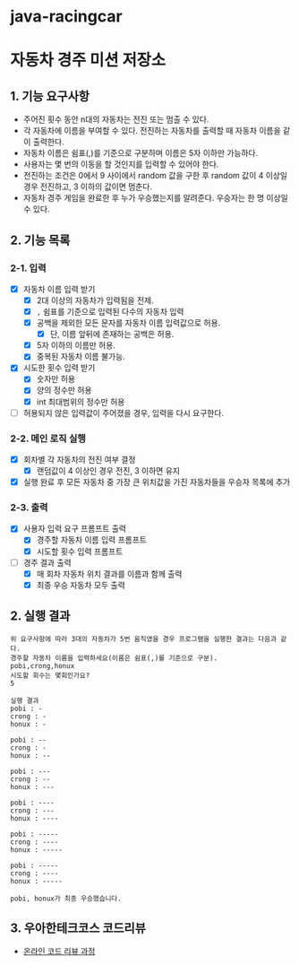 # java-racingcar

# 자동차 경주 미션 저장소

## 1. 기능 요구사항
- 주어진 횟수 동안 n대의 자동차는 전진 또는 멈출 수 있다.
- 각 자동차에 이름을 부여할 수 있다. 전진하는 자동차를 출력할 때 자동차 이름을 같이 출력한다.
- 자동차 이름은 쉼표(,)를 기준으로 구분하며 이름은 5자 이하만 가능하다.
- 사용자는 몇 번의 이동을 할 것인지를 입력할 수 있어야 한다.
- 전진하는 조건은 0에서 9 사이에서 random 값을 구한 후 random 값이 4 이상일 경우 전진하고, 3 이하의 값이면 멈춘다.
- 자동차 경주 게임을 완료한 후 누가 우승했는지를 알려준다. 우승자는 한 명 이상일 수 있다.

## 2. 기능 목록

### 2-1. 입력
- [x] 자동차 이름 입력 받기
  - [x] 2대 이상의 자동차가 입력됨을 전제.
  - [x] `,` 쉼표를 기준으로 입력된 다수의 자동차 입력
  - [x] 공백을 제외한 모든 문자를 자동차 이름 입력값으로 허용.
    - [x] 단, 이름 앞뒤에 존재하는 공백은 허용.
  - [x] 5자 이하의 이름만 허용.
  - [x] 중복된 자동차 이름 불가능.
- [x] 시도한 횟수 입력 받기
  - [x] 숫자만 허용
  - [x] 양의 정수만 허용
  - [x] int 최대범위의 정수만 허용
- [ ] 허용되지 않은 입력값이 주어졌을 경우, 입력을 다시 요구한다.

### 2-2. 메인 로직 실행
- [x] 회차별 각 자동차의 전진 여부 결정
  - [x] 랜덤값이 4 이상인 경우 전진, 3 이하면 유지
- [x] 실행 완료 후 모든 자동차 중 가장 큰 위치값을 가진 자동차들을 우승자 목록에 추가

### 2-3. 출력
- [x] 사용자 입력 요구 프롬프트 출력
  - [x] 경주할 자동차 이름 입력 프롬프트
  - [x] 시도할 횟수 입력 프롬프트 
- [ ] 경주 결과 출력
  - [x] 매 회차 자동차 위치 결과를 이름과 함께 출력
  - [x] 최종 우승 자동차 모두 출력

## 2. 실행 결과
```
위 요구사항에 따라 3대의 자동차가 5번 움직였을 경우 프로그램을 실행한 결과는 다음과 같다.
경주할 자동차 이름을 입력하세요(이름은 쉼표(,)를 기준으로 구분).
pobi,crong,honux
시도할 회수는 몇회인가요?
5

실행 결과
pobi : -
crong : -
honux : -

pobi : --
crong : -
honux : --

pobi : ---
crong : --
honux : ---

pobi : ----
crong : ---
honux : ----

pobi : -----
crong : ----
honux : -----

pobi : -----
crong : ----
honux : -----

pobi, honux가 최종 우승했습니다.
```


## 3. 우아한테크코스 코드리뷰

- [온라인 코드 리뷰 과정](https://github.com/woowacourse/woowacourse-docs/blob/master/maincourse/README.md)
